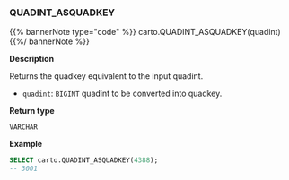 ### QUADINT_ASQUADKEY

{{% bannerNote type="code" %}}
carto.QUADINT_ASQUADKEY(quadint)
{{%/ bannerNote %}}

**Description**

Returns the quadkey equivalent to the input quadint.

* `quadint`: `BIGINT` quadint to be converted into quadkey.

**Return type**

`VARCHAR`

**Example**

```sql
SELECT carto.QUADINT_ASQUADKEY(4388);
-- 3001
```
